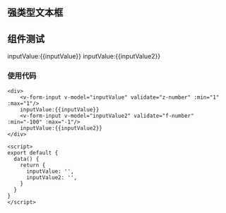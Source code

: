 ## 强类型文本框

## 组件测试

<div>
    <v-form-input v-model="inputValue" validate="z-number" :min="1" :max="1"/>
    inputValue:{{inputValue}}
    <v-form-input v-model="inputValue2" validate="f-number" :min="-100" :max="-1"/>
    inputValue:{{inputValue2}}
</div>

<script>
export default {
  data() {
    return {
      inputValue: '',
      inputValue2: '',
    }
  }
}
</script>

### 使用代码

```
<div>
    <v-form-input v-model="inputValue" validate="z-number" :min="1" :max="1"/>
    inputValue:{{inputValue}}
    <v-form-input v-model="inputValue2" validate="f-number" :min="-100" :max="-1"/>
    inputValue:{{inputValue2}}
</div>

<script>
export default {
  data() {
    return {
      inputValue: '',
      inputValue2: '',
    }
  }
}
</script>
```
